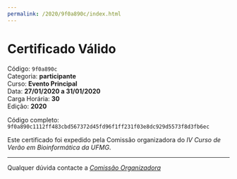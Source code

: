 ```yaml
---
permalink: /2020/9f0a890c/index.html
---
```


# Certificado Válido

Código: `9f0a890c`<br>
Categoria: **participante**<br>
Curso: **Evento Principal**<br>
Data: **27/01/2020 a 31/01/2020**<br>
Carga Horária: **30**<br>
Edição: **2020**<br>


Código completo: `9f0a890c1112ff483cbd567372d45fd96f1ff231f03e8dc929d5573f8d3fb6ec`


Este certificado foi expedido pela Comissão organizadora do *IV Curso de Verão em Bioinformática da UFMG*.

----

Qualquer dúvida contacte a [_Comissão Organizadora_](<mailto:cursobioinfoufmg@gmail.com$subject=[Certificados]>)

